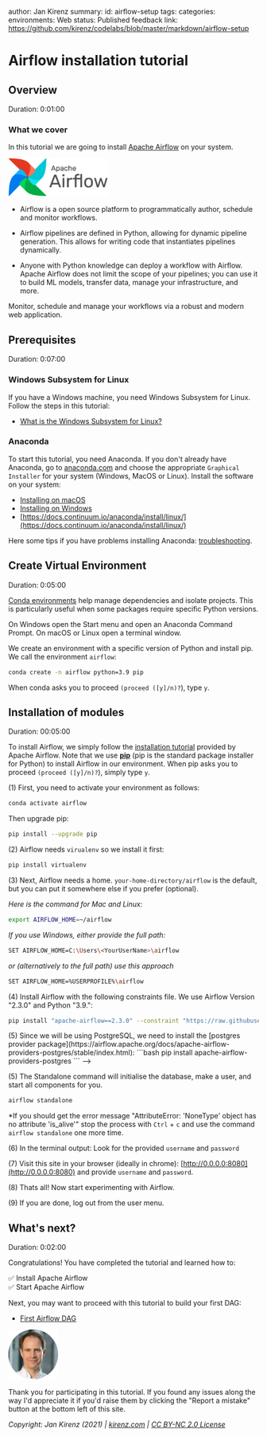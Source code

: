 author: Jan Kirenz
summary:
id: airflow-setup
tags:
categories:
environments: Web
status: Published
feedback link: https://github.com/kirenz/codelabs/blob/master/markdown/airflow-setup


# Airflow installation tutorial

<!-- ------------------------ -->
## Overview

Duration: 0:01:00

### What we cover

In this tutorial we are going to install [Apache Airflow](https://airflow.apache.org/docs/apache-airflow/stable/start/local.html) on your system.

<img src="img/logo.png" alt="Apache Airflow logo" width="200">

- Airflow is a open source platform to programmatically author, schedule and monitor workflows.

- Airflow pipelines are defined in Python, allowing for dynamic pipeline generation. This allows for writing code that instantiates pipelines dynamically.

- Anyone with Python knowledge can deploy a workflow with Airflow. Apache Airflow does not limit the scope of your pipelines; you can use it to build ML models, transfer data, manage your infrastructure, and more.

<aside class="positive">
Monitor, schedule and manage your workflows via a robust and modern web application. 
</aside>

<!-- ------------------------ -->
## Prerequisites

Duration: 0:07:00

### Windows Subsystem for Linux

If you have a Windows machine, you need Windows Subsystem for Linux. Follow the steps in this tutorial:

- [What is the Windows Subsystem for Linux?](https://docs.microsoft.com/en-us/windows/wsl/about)

### Anaconda

To start this tutorial, you need Anaconda. If you don't already have Anaconda, go to [anaconda.com](https://www.anaconda.com/products/individual) and choose the appropriate `Graphical Installer` for your system (Windows, MacOS or Linux). Install the software on your system:

- [Installing on macOS](https://docs.continuum.io/anaconda/install/mac-os/)
- [Installing on Windows](https://docs.continuum.io/anaconda/install/windows/)
- [https://docs.continuum.io/anaconda/install/linux/](https://docs.continuum.io/anaconda/install/linux/) 

Here some tips if you have problems installing Anaconda: [troubleshooting](https://docs.anaconda.com/anaconda/user-guide/troubleshooting/#anaconda-installer-download-problems).

<!-- ------------------------ -->
## Create Virtual Environment

Duration: 0:05:00

[Conda environments](https://conda.io/projects/conda/en/latest/user-guide/tasks/manage-environments.html#creating-an-environment-with-commands) help manage dependencies and isolate projects. This is particularly useful when some packages require specific Python versions.

On Windows open the Start menu and open an Anaconda Command Prompt. On macOS or Linux open a terminal window.

We create an environment with a specific version of Python and install pip. We call the environment ``airflow``:

```bash
conda create -n airflow python=3.9 pip
```

When conda asks you to proceed ``(proceed ([y]/n)?``), type ``y``.


<!-- ------------------------ -->
## Installation of modules
Duration: 00:05:00

To install Airflow, we simply follow the [ installation tutorial](https://airflow.apache.org/docs/apache-airflow/stable/start/local.html) provided by Apache Airflow. Note that we use [**pip**](https://pip.pypa.io/en/stable/) (pip is the standard package installer for Python) to install Airflow in our environment. When pip asks you to proceed ``(proceed ([y]/n)?``), simply type ``y``. 

(1) First, you need to activate your environment as follows:

```bash
conda activate airflow
```

Then upgrade pip:

```bash
pip install --upgrade pip
```

(2) Airflow needs `virualenv` so we install it first:

```bash
pip install virtualenv
```

(3) Next, Airflow needs a home. `your-home-directory/airflow` is the default, but you can put it somewhere else if you prefer (optional). 

*Here is the command for Mac and Linux:* 

```bash
export AIRFLOW_HOME=~/airflow
```

*If you use Windows, either provide the full path:*

```bash
SET AIRFLOW_HOME=C:\Users\<YourUserName>\airflow
```

*or (alternatively to the full path) use this approach*

```bash
SET AIRFLOW_HOME=%USERPROFILE%\airflow
```

(4) Install Airflow with the following constraints file. We use Airflow Version "2.3.0" and Python "3.9.": 

```bash
pip install "apache-airflow==2.3.0" --constraint "https://raw.githubusercontent.com/apache/airflow/constraints-2.3.0/constraints-3.9.txt"
```

<!-->
(5) Since we will be using PostgreSQL, we need to install the [postgres provider package](https://airflow.apache.org/docs/apache-airflow-providers-postgres/stable/index.html):

```bash
pip install apache-airflow-providers-postgres
```
-->

(5) The Standalone command will initialise the database, make a user, and start all components for you.

```bash
airflow standalone
```

*If you should get the error message "AttributeError: 'NoneType' object has no attribute 'is_alive'" stop the process with `Ctrl` + `c` and use the command `airflow standalone` one more time.

(6) In the terminal output: Look for the provided `username` and `password`

(7) Visit this site in your browser (ideally in chrome): [http://0.0.0.0:8080](http://0.0.0.0:8080) and provide `username` and `password`.

(8) Thats all! Now start experimenting with Airflow.

(9) If you are done, log out from the user menu.

<!-- ------------------------ -->
## What's next?

Duration: 0:02:00

Congratulations! You have completed the tutorial and learned how to:

✅ Install Apache Airflow  
✅ Start Apache Airflow  

Next, you may want to proceed with this tutorial to build your first DAG:

- [First Airflow DAG](https://airflow.apache.org/docs/apache-airflow/stable/tutorial.html#)


<img src="img/Jan.png" alt="Jan Kirenz" width="100">

Thank you for participating in this tutorial. If you found any issues along the way I'd appreciate it if you'd raise them by clicking the "Report a mistake" button at the bottom left of this site.

*Copyright: Jan Kirenz (2021) | [kirenz.com](https://www.kirenz.com) | [CC BY-NC 2.0 License](https://creativecommons.org/licenses/by-nc/2.0/)*